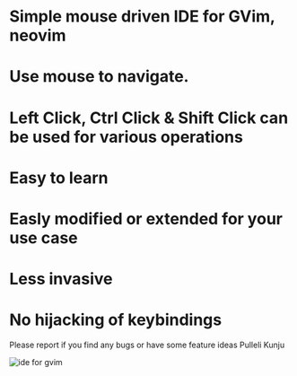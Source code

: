 # Simple mouse driven IDE for GVim, neovim
# Use mouse to navigate.
# Left Click, Ctrl Click & Shift Click can be used for various operations
# Easy to learn
# Easly modified or extended for your use case
# Less invasive
# No hijacking of keybindings

Please report if you find any bugs or have some feature ideas
Pulleli Kunju


![ide for gvim](https://user-images.githubusercontent.com/126577554/223862382-43ca7aff-656d-435a-8f52-890251d55653.png)

